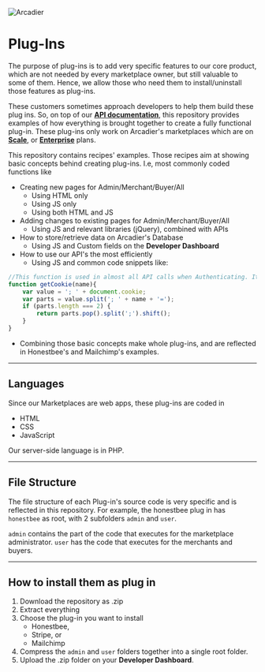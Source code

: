 ![Arcadier](https://theme.zdassets.com/theme_assets/2008942/9566e69f67b1ee67fdfbcd79b1e580bdbbc98874.svg "Arcadier")

Plug-Ins
===============
The purpose of plug-ins is to add very specific features to our core product, which are not needed by every marketplace owner, but still valuable to some of them. Hence, we allow those who need them to install/uninstall those features as plug-ins.

These customers sometimes approach developers to help them build these plug ins. So, on top of our [**API documentation**](https://apiv2.arcadier.com), this repository provides examples of how everything is brought together to create a fully functional plug-in. These plug-ins only work on Arcadier's marketplaces which are on [**Scale**](https://www.arcadier.com/packages.html), or [**Enterprise**](https://www.arcadier.com/enterprise.html) plans. 

This repository contains recipes' examples. Those recipes aim at showing basic concepts behind creating plug-ins. I.e, most commonly coded functions like
* Creating new pages for Admin/Merchant/Buyer/All
  * Using HTML only
  * Using JS only
  * Using both HTML and JS
* Adding changes to existing pages for Admin/Merchant/Buyer/All
  * Using JS and relevant libraries (jQuery), combined with APIs
* How to store/retrieve data on Arcadier's Database
  * Using JS and Custom fields on the **Developer Dashboard**
* How to use our API's the most efficiently
  * Using JS and common code snippets like:

```javascript
//This function is used in almost all API calls when Authenticating. It returns the Authorisation token.                             
function getCookie(name){
    var value = '; ' + document.cookie;
    var parts = value.split('; ' + name + '=');
    if (parts.length === 2) {
        return parts.pop().split(';').shift();
    }
}
```
* Combining those basic concepts make whole plug-ins, and are reflected in Honestbee's and Mailchimp's examples.
***

Languages
---------
Since our Marketplaces are web apps, these plug-ins are coded in 
* HTML
* CSS 
* JavaScript

Our server-side language is in PHP.
***

File Structure
--------------
The file structure of each Plug-in's source code is very specific and is reflected in this repository. For example, the honestbee plug in has `honestbee` as root, with 2 subfolders `admin` and `user`. 

`admin` contains the part of the code that executes for the marketplace administrator. `user` has the code that executes for the merchants and buyers.

***

How to install them as plug in
------------------------------
1. Download the repository as .zip
2. Extract everything
3. Choose the plug-in you want to install
   * Honestbee,
   * Stripe, or
   * Mailchimp
4. Compress the `admin` and `user` folders together into a single root folder.
5. Upload the .zip folder on your **Developer Dashboard**.

